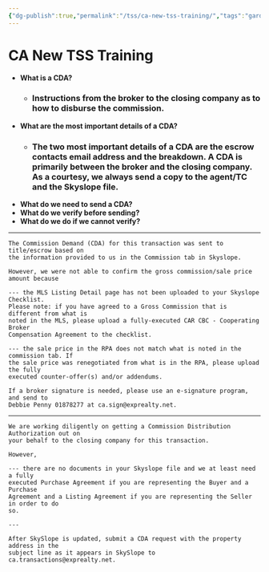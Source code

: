 ```yaml
---
{"dg-publish":true,"permalink":"/tss/ca-new-tss-training/","tags":"gardenEntry"}
---
```


# CA New TSS Training

- **What is a CDA?**
	- ### Instructions from the broker to the closing company as to how to disburse the commission. ###
- **What are the most important details of a CDA?**
	- ### The two most important details of a CDA are the escrow contacts email address and the breakdown. A CDA is primarily between the broker and the closing company. As a courtesy,  we always send a copy to the agent/TC and the Skyslope file. ###
- **What do we need to send a CDA?**
- **What do we verify before sending?**
- **What do we do if we cannot verify?**

---

```
The Commission Demand (CDA) for this transaction was sent to title/escrow based on
the information provided to us in the Commission tab in Skyslope.
			
However, we were not able to confirm the gross commission/sale price amount because
		
--- the MLS Listing Detail page has not been uploaded to your Skyslope Checklist.
Please note: if you have agreed to a Gross Commission that is different from what is
noted in the MLS, please upload a fully-executed CAR CBC - Cooperating Broker
Compensation Agreement to the checklist.
		
--- the sale price in the RPA does not match what is noted in the commission tab. If
the sale price was renegotiated from what is in the RPA, please upload the fully
executed counter-offer(s) and/or addendums.
		
If a broker signature is needed, please use an e-signature program, and send to
Debbie Penny 01878277 at ca.sign@exprealty.net.
```
---
```
We are working diligently on getting a Commission Distribution Authorization out on
your behalf to the closing company for this transaction.

However,

--- there are no documents in your Skyslope file and we at least need a fully
executed Purchase Agreement if you are representing the Buyer and a Purchase
Agreement and a Listing Agreement if you are representing the Seller in order to do
so.

--- 

After SkySlope is updated, submit a CDA request with the property address in the
subject line as it appears in SkySlope to ca.transactions@exprealty.net.
```




















